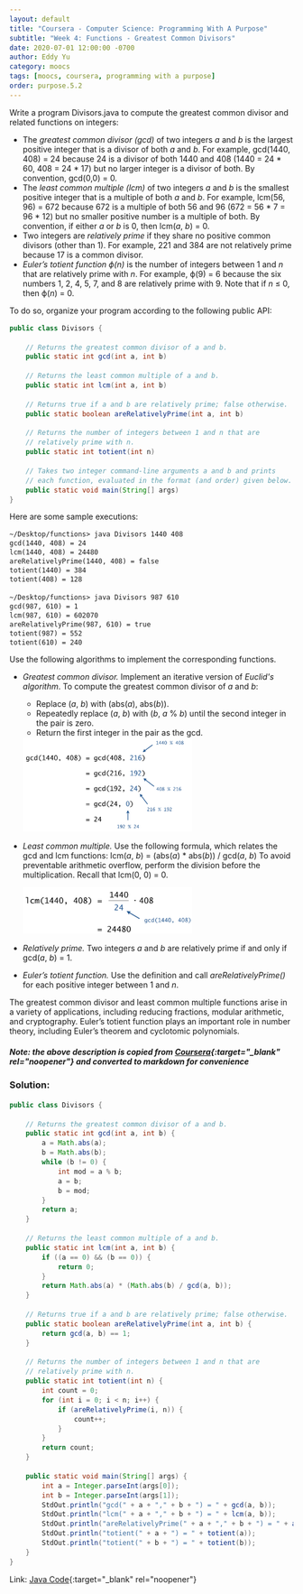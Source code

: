 ```yaml
---
layout: default
title: "Coursera - Computer Science: Programming With A Purpose"
subtitle: "Week 4: Functions - Greatest Common Divisors"
date: 2020-07-01 12:00:00 -0700
author: Eddy Yu
category: moocs
tags: [moocs, coursera, programming with a purpose]
order: purpose.5.2
---
```


Write a program Divisors.java to compute the greatest common divisor and 
related functions on integers:
* The _greatest common divisor (gcd)_ of two integers _a_ and _b_ is the 
  largest positive integer that is a divisor of both _a_ and _b_. For 
  example, gcd(1440, 408) = 24 because 24 is a divisor of both 1440 and 408 
  (1440 = 24 * 60, 408 = 24 * 17) but no larger integer is a divisor of both. 
  By convention, gcd(0,0) = 0.
* The _least common multiple (lcm)_ of two integers _a_ and _b_ is the 
  smallest positive integer that is a multiple of both _a_ and _b_. For example, 
  lcm(56, 96) = 672 because 672 is a multiple of both 56 and 96 
  (672 = 56 * 7 = 96 * 12) but no smaller positive number is a multiple of both. 
  By convention, if either _a_ or _b_ is 0, then lcm(_a_, _b_) = 0.
* Two integers are _relatively prime_ if they share no positive common divisors 
  (other than 1). For example, 221 and 384 are not relatively prime because 17 
   is a common divisor.
* _Euler’s totient function ϕ(n)_ is the number of integers between 1 and _n_ 
  that are relatively prime with _n_. For example, ϕ(9) = 6 because the six 
  numbers 1, 2, 4, 5, 7, and 8 are relatively prime with 9. Note that if _n_ ≤ 0, 
  then ϕ(_n_) = 0.
  
To do so, organize your program according to the following public API:

```java
public class Divisors {

    // Returns the greatest common divisor of a and b.
    public static int gcd(int a, int b)

    // Returns the least common multiple of a and b.
    public static int lcm(int a, int b)

    // Returns true if a and b are relatively prime; false otherwise.
    public static boolean areRelativelyPrime(int a, int b)

    // Returns the number of integers between 1 and n that are
    // relatively prime with n.
    public static int totient(int n)

    // Takes two integer command-line arguments a and b and prints
    // each function, evaluated in the format (and order) given below.
    public static void main(String[] args)
}
```

Here are some sample executions:

```
~/Desktop/functions> java Divisors 1440 408
gcd(1440, 408) = 24
lcm(1440, 408) = 24480
areRelativelyPrime(1440, 408) = false
totient(1440) = 384
totient(408) = 128

~/Desktop/functions> java Divisors 987 610
gcd(987, 610) = 1
lcm(987, 610) = 602070
areRelativelyPrime(987, 610) = true
totient(987) = 552
totient(610) = 240
```

Use the following algorithms to implement the corresponding functions.

* _Greatest common divisor._ Implement an iterative version of _Euclid's algorithm_. 
  To compute the greatest common divisor of _a_ and _b_:
  * Replace (_a_, _b_) with (abs(_a_), abs(_b_)).
  * Repeatedly replace (_a_, _b_) with (_b_, _a_ % _b_) until the second integer 
    in the pair is zero.
  * Return the first integer in the pair as the gcd.
  
  <img src="gcd.png" width="300">
  
* _Least common multiple._ Use the following formula, which relates the gcd and 
  lcm functions: lcm(_a_, _b_) = (abs(_a_) * abs(_b_)) / gcd(_a_, _b_)
  To avoid preventable arithmetic overflow, perform the division before the 
  multiplication. Recall that lcm(0, 0) = 0.
  
  <img src="lcm.png" width="300">

* _Relatively prime._ Two integers _a_ and _b_ are relatively prime if and only 
  if gcd(_a_, _b_) = 1.
* _Euler’s totient function._ Use the definition and call _areRelativelyPrime()_ 
  for each positive integer between 1 and _n_.

The greatest common divisor and least common multiple functions arise in a 
variety of applications, including reducing fractions, modular arithmetic, 
and cryptography. Euler’s totient function plays an important role in number 
theory, including Euler’s theorem and cyclotomic polynomials.
  
##### Note: the above description is copied from [Coursera](https://coursera.cs.princeton.edu/introcs/assignments/functions/specification.php){:target="_blank" rel="noopener"} and converted to markdown for convenience

### Solution:
```java
public class Divisors {

    // Returns the greatest common divisor of a and b.
    public static int gcd(int a, int b) {
        a = Math.abs(a);
        b = Math.abs(b);
        while (b != 0) {
            int mod = a % b;
            a = b;
            b = mod;
        }
        return a;
    }

    // Returns the least common multiple of a and b.
    public static int lcm(int a, int b) {
        if ((a == 0) && (b == 0)) {
            return 0;
        }
        return Math.abs(a) * (Math.abs(b) / gcd(a, b));
    }

    // Returns true if a and b are relatively prime; false otherwise.
    public static boolean areRelativelyPrime(int a, int b) {
        return gcd(a, b) == 1;
    }

    // Returns the number of integers between 1 and n that are
    // relatively prime with n.
    public static int totient(int n) {
        int count = 0;
        for (int i = 0; i < n; i++) {
            if (areRelativelyPrime(i, n)) {
                count++;
            }
        }
        return count;
    }

    public static void main(String[] args) {
        int a = Integer.parseInt(args[0]);
        int b = Integer.parseInt(args[1]);
        StdOut.println("gcd(" + a + "," + b + ") = " + gcd(a, b));
        StdOut.println("lcm(" + a + "," + b + ") = " + lcm(a, b));
        StdOut.println("areRelativelyPrime(" + a + "," + b + ") = " + areRelativelyPrime(a, b));
        StdOut.println("totient(" + a + ") = " + totient(a));
        StdOut.println("totient(" + b + ") = " + totient(b));
    }
}
``` 
Link: [Java Code](https://github.com/eddycyu/programming-with-a-purpose/blob/master/src/Divisor.java){:target="_blank" rel="noopener"}
